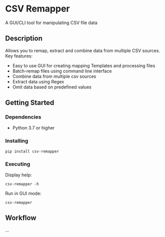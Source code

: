 # CSV Remapper

A GUI/CLI tool for manipulating CSV file data

## Description

Allows you to remap, extract and combine data from multiple CSV sources.
Key features:
- Easy to use GUI for creating mapping Templates and processing files
- Batch-remap files using command line interface
- Combine data from multiple csv sources
- Extract data using Regex
- Omit data based on predefined values

## Getting Started

### Dependencies

* Python 3.7 or higher

### Installing

```
pip install csv-remapper
```

### Executing

Display help:
```
csv-remapper -h
```

Run in GUI mode:
```
csv-remapper
```

## Workflow

...
